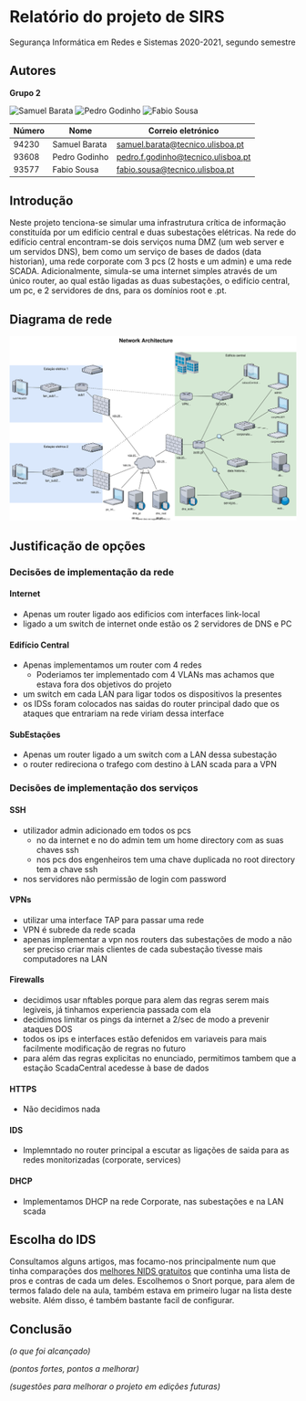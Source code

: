 # Relatório do projeto de SIRS

Segurança Informática em Redes e Sistemas 2020-2021, segundo semestre

## Autores

**Grupo 2**

![Samuel Barata][SamuelPhoto] ![Pedro Godinho][PedroPhoto] ![Fabio Sousa][FabioPhoto]

| Número | Nome              | Correio eletrónico                  |
| -------|-------------------|-------------------------------------|
| 94230  | Samuel Barata     | [samuel.barata@tecnico.ulisboa.pt](mailto:samuel.barata@tecnico.ulisboa.pt)   |
| 93608  | Pedro Godinho      | [pedro.f.godinho@tecnico.ulisboa.pt](mailto:pedro.f.godinho@tecnico.ulisboa.pt)     |
| 93577  | Fabio Sousa     | [fabio.sousa@tecnico.ulisboa.pt](mailto:fabio.sousa@tecnico.ulisboa.pt) |

## Introdução

Neste projeto tenciona-se simular uma infrastrutura crítica de informação constituída por um edifício central e duas subestações elétricas. Na rede do edifício central encontram-se dois serviços numa DMZ (um web server e um servidos DNS), bem como um serviço de bases de dados (data historian), uma rede corporate com 3 pcs (2 hosts e um admin) e uma rede SCADA. Adicionalmente, simula-se uma internet simples através de um único router, ao qual estão ligadas as duas subestações, o edifício central, um pc, e 2 servidores de dns, para os domínios root e .pt.

## Diagrama de rede

![Diagrama](projArch.svg)


## Justificação de opções

### Decisões de implementação da rede

#### Internet
- Apenas um router ligado aos edificios com interfaces link-local
- ligado a um switch de internet onde estão os 2 servidores de DNS e PC
#### Edifício Central
- Apenas implementamos um router com 4 redes
    - Poderiamos ter implementado com 4 VLANs mas achamos que estava fora dos objetivos do projeto
- um switch em cada LAN para ligar todos os dispositivos la presentes
- os IDSs foram colocados nas saidas do router principal dado que os ataques que entrariam na rede viriam dessa interface
#### SubEstações
- Apenas um router ligado a um switch com a LAN dessa subestação
- o router redireciona o trafego com destino à LAN scada para a VPN

### Decisões de implementação dos serviços

#### SSH
- utilizador admin adicionado em todos os pcs
    - no da internet e no do admin tem um home directory com as suas chaves ssh
    - nos pcs dos engenheiros tem uma chave duplicada no root directory tem a chave ssh
- nos servidores não permissão de login com password
#### VPNs
- utilizar uma interface TAP para passar uma rede
- VPN é subrede da rede scada
- apenas implementar a vpn nos routers das subestações de modo a não ser preciso criar mais clientes de cada subestação tivesse mais computadores na LAN
#### Firewalls
- decidimos usar nftables porque para alem das regras serem mais legiveis, já tinhamos experiencia passada com ela
- decidimos limitar os pings da internet a 2/sec de modo a prevenir ataques DOS
- todos os ips e interfaces estão defenidos em variaveis para mais facilmente modificação de regras no futuro
- para além das regras explicitas no enunciado, permitimos tambem que a estação ScadaCentral acedesse à base de dados
#### HTTPS
- Não decidimos nada
#### IDS
- Implemntado no router principal a escutar as ligações de saida para as redes monitorizadas (corporate, services)
#### DHCP
- Implementamos DHCP na rede Corporate, nas subestações e na LAN scada

## Escolha do IDS

Consultamos alguns artigos, mas focamo-nos principalmente num que tinha comparações dos [melhores NIDS gratuitos](https://www.upguard.com/blog/top-free-network-based-intrusion-detection-systems-ids-for-the-enterprise) que continha uma lista de pros e contras de cada um deles. Escolhemos o Snort porque, para alem de termos falado dele na aula, também estava em primeiro lugar na lista deste website. Além disso, é também bastante facil de configurar.


## Conclusão

*(o que foi alcançado)*

*(pontos fortes, pontos a melhorar)*

*(sugestões para melhorar o projeto em edições futuras)*

[SamuelPhoto]: https://fenix.tecnico.ulisboa.pt/user/photo/ist194230
[PedroPhoto]:  https://fenix.tecnico.ulisboa.pt/user/photo/ist193608
[FabioPhoto]:  https://fenix.tecnico.ulisboa.pt/user/photo/ist193577
